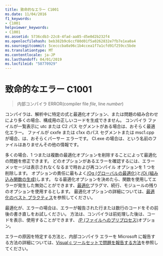 ```yaml
---
title: 致命的なエラー C1001
ms.date: 11/04/2016
f1_keywords:
- C1001
helpviewer_keywords:
- C1001
ms.assetid: 5736cdb3-22c8-4fad-aa85-d5e0d2b232f4
ms.openlocfilehash: beb382b9c6ccf80d01f5a0262832e7fb7e1ea0a4
ms.sourcegitcommit: 5cecccba0a96c1b4ccea1f7a1cfd91f259cc5bde
ms.translationtype: MT
ms.contentlocale: ja-JP
ms.lasthandoff: 04/01/2019
ms.locfileid: "58770929"
---
```

# <a name="fatal-error-c1001"></a>致命的なエラー C1001

> 内部コンパイラ ERROR(compiler file *file*, line *number*)

コンパイラは、解析中に特定の式と最適化オプション、または問題の組み合わせにより多くの場合、構成用の正しいコードを生成できません。 コンパイラ ファイルが一覧表示に utc または C2 パス セグメントがある場合は、おそらく最適化エラー。 ファイルが cxxfe または c1xx のパス セグメントまたは msc1.cpp が場合、は、おそらくパーサー エラーです。 Cl.exe の場合は、という名前のファイルはありませんその他の情報です。

多くの場合、1 つまたは複数の最適化オプションを削除することによって最適化の問題を修正できます。 どのオプションがあるエラーを確認するには、エラー メッセージは表示されなくなるまで時および再コンパイル オプションを 1 つを削除します。 オプションの責任に最もよく[/Og (グローバルの最適化)](../../build/reference/og-global-optimizations.md)と[/Oi (組み込み関数の生成)](../../build/reference/oi-generate-intrinsic-functions.md)します。 なる最適化オプションを決めたら、関数を使用してエラーが発生した無効ことができます、[最適化](../../preprocessor/optimize.md)プラグマ、続行、モジュールの残りのオプションを使用するとします。 最適化オプションの詳細については、[最適化のベスト プラクティス](../../build/optimization-best-practices.md)を参照してください。

最適化が、エラーの場合は、エラーが報告された行または数行のコードをその前後の書き直しをお試しください。 方法は、コンパイラは前処理した後は、コードを表示、使用することができます、 [/P (ファイルへのプリプロセス)](../../build/reference/p-preprocess-to-a-file.md)オプション。

エラーの原因を特定する方法と、内部コンパイラ エラーを Microsoft に報告する方法の詳細については、[Visual c ツールセットで問題を報告する方法](../../overview/how-to-report-a-problem-with-the-visual-cpp-toolset.md)を参照してください。